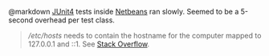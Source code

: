 @markdown
[JUnit4](JUnit4) tests inside [Netbeans](https://netbeans.org/) ran slowly. Seemed to be a 5-second
overhead per test class.

> */etc/hosts* needs to contain the hostname for the computer mapped to
	127.0.0.1 and ::1. See [Stack Overflow](https://stackoverflow.com/questions/33289695/inetaddress-getlocalhost-slow-to-run-30-seconds/33289897).
